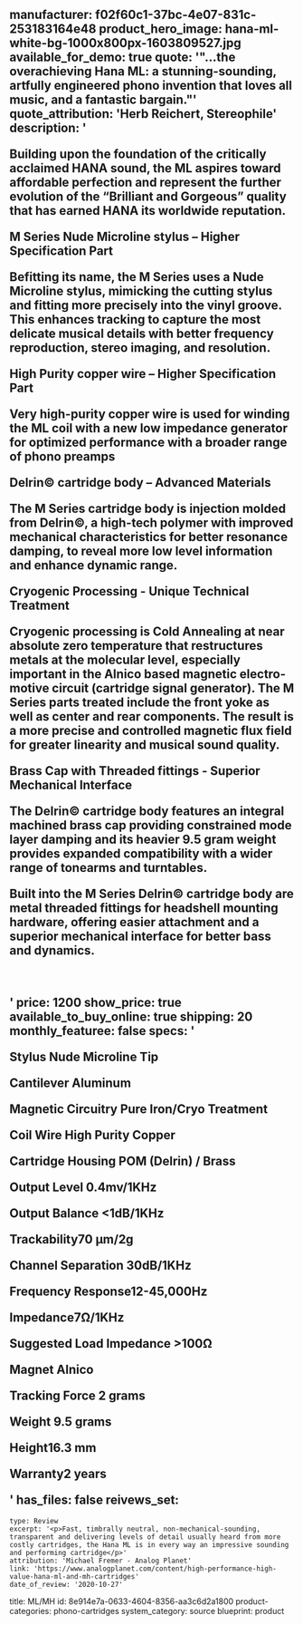 manufacturer: f02f60c1-37bc-4e07-831c-253183164e48
product_hero_image: hana-ml-white-bg-1000x800px-1603809527.jpg
available_for_demo: true
quote: '"...the overachieving Hana ML: a stunning-sounding, artfully engineered phono invention that loves all music, and a fantastic bargain."'
quote_attribution: 'Herb Reichert, Stereophile'
description: '<p>Building upon the foundation of the critically acclaimed HANA sound, the ML aspires toward affordable perfection and represent the further evolution of the “Brilliant and Gorgeous” quality that has earned HANA its worldwide reputation.&nbsp;</p><p><strong>M Series Nude Microline stylus – Higher Specification Part&nbsp;</strong></p><p>Befitting its name, the M Series uses a Nude Microline stylus, mimicking the cutting stylus and fitting more precisely into the vinyl groove. This enhances tracking to capture the most delicate musical details with better frequency reproduction, stereo imaging, and resolution.&nbsp;</p><p><strong>High Purity copper wire – Higher Specification Part&nbsp;</strong></p><p>Very high-purity copper wire is used for winding the ML coil with a new low impedance generator for optimized performance with a broader range of phono preamps&nbsp;</p><p><strong>Delrin© cartridge body – Advanced Materials&nbsp;</strong></p><p>The M Series cartridge body is injection molded from Delrin©, a high-tech polymer with improved mechanical characteristics for better resonance damping, to reveal more low level information and enhance dynamic range.&nbsp;</p><p><strong>Cryogenic Processing - Unique Technical Treatment</strong>&nbsp;</p><p>Cryogenic processing is Cold Annealing at near absolute zero temperature that restructures metals at the molecular level, especially important in the Alnico based magnetic electro-motive circuit (cartridge signal generator). The M Series parts treated include the front yoke as well as center and rear components. The result is a more precise and controlled magnetic flux field for greater linearity and musical sound quality.&nbsp;</p><p><strong>Brass Cap with Threaded fittings - Superior Mechanical Interface&nbsp;</strong></p><p>The Delrin© cartridge body features an integral machined brass cap providing constrained mode layer damping and its heavier 9.5 gram weight provides expanded compatibility with a wider range of tonearms and turntables.&nbsp;</p><p>Built into the M Series Delrin© cartridge body are metal threaded fittings for headshell mounting hardware, offering easier attachment and a superior mechanical interface for better bass and dynamics.</p><p><br></p>'
price: 1200
show_price: true
available_to_buy_online: true
shipping: 20
monthly_featuree: false
specs: '<p>Stylus Nude Microline Tip</p><p>Cantilever Aluminum&nbsp;</p><p>Magnetic Circuitry Pure Iron/Cryo Treatment</p><p>Coil Wire High Purity Copper</p><p>Cartridge Housing POM (Delrin) / Brass</p><p>Output Level 0.4mv/1KHz</p><p>Output Balance &lt;1dB/1KHz</p><p>Trackability70 µm/2g</p><p>Channel Separation 30dB/1KHz</p><p>Frequency Response12-45,000Hz</p><p>Impedance7Ω/1KHz</p><p>Suggested Load Impedance &gt;100Ω</p><p>Magnet Alnico</p><p>Tracking Force 2 grams</p><p>Weight 9.5 grams</p><p>Height16.3 mm</p><p>Warranty2 years</p>'
has_files: false
reivews_set:
  -
    type: Review
    excerpt: '<p>Fast, timbrally neutral, non-mechanical-sounding, transparent and delivering levels of detail usually heard from more costly cartridges, the Hana ML is in every way an impressive sounding and performing cartridge</p>'
    attribution: 'Michael Fremer - Analog Planet'
    link: 'https://www.analogplanet.com/content/high-performance-high-value-hana-ml-and-mh-cartridges'
    date_of_review: '2020-10-27'
title: ML/MH
id: 8e914e7a-0633-4604-8356-aa3c6d2a1800
product-categories: phono-cartridges
system_category: source
blueprint: product
